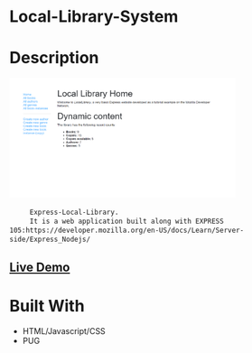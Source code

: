 # Local-Library-System

# Description

[<img alt="" width="400px" src="public/example.png" />](https://aqueous-reaches-05099.herokuapp.com/)

         Express-Local-Library.
         It is a web application built along with EXPRESS 105:https://developer.mozilla.org/en-US/docs/Learn/Server-side/Express_Nodejs/

[<h2>Live Demo</h2>](https://aqueous-reaches-05099.herokuapp.com/)

# Built With

-   HTML/Javascript/CSS
-   PUG
